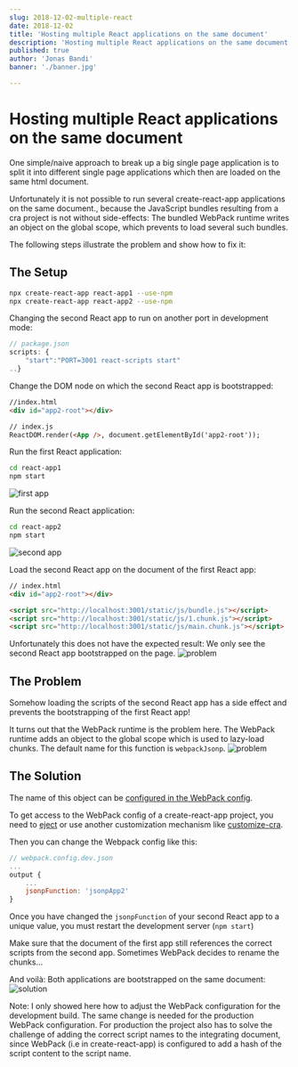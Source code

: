 ```yaml
---
slug: 2018-12-02-multiple-react
date: 2018-12-02
title: 'Hosting multiple React applications on the same document'
description: 'Hosting multiple React applications on the same document. Should be easy ...'
published: true
author: 'Jonas Bandi' 
banner: './banner.jpg'

---
```


# Hosting multiple React applications on the same document

One simple/naive approach to break up a big single page application is to split it into different single page applications which then are loaded on the same html document.

Unfortunately it is not possible to run several create-react-app applications on the same document., because the JavaScript bundles resulting from a cra project is not without side-effects: The bundled WebPack runtime writes an object on the global scope, which prevents to load several such bundles.

The following steps illustrate the problem and show how to fix it:

## The Setup
```bash
npx create-react-app react-app1 --use-npm
npx create-react-app react-app2 --use-npm
```

Changing the second React app to run on another port in development mode:
```js
// package.json
scripts: {
	"start":"PORT=3001 react-scripts start"
..}
```

Change the DOM node on which the second React app is bootstrapped:
```html
//index.html
<div id="app2-root"></div>

// index.js
ReactDOM.render(<App />, document.getElementById('app2-root'));
```


Run the first React application:
```bash
cd react-app1
npm start
```
![first app](./images/react1.png)

Run the second React application:
```bash
cd react-app2
npm start
```
![second app](./images/react2.png)

Load the second React app on the document of the first React app:
```html
// index.html
<div id="app2-root"></div>

<script src="http://localhost:3001/static/js/bundle.js"></script>
<script src="http://localhost:3001/static/js/1.chunk.js"></script>
<script src="http://localhost:3001/static/js/main.chunk.js"></script>
```

Unfortunately this does not have the expected result: We only see the second React app bootstrapped on the page.
![problem](./images/problem.png)


## The Problem
Somehow loading the scripts of the second React app has a side effect and prevents the bootstrapping of the first React app!

It turns out that the WebPack runtime is the problem here. The WebPack runtime adds an object to the global scope which is used to lazy-load chunks. The default name for this function is `webpackJsonp`.
![problem](./images/webpack-global.png)

## The Solution
The name of this object can be [configured in the WebPack config](https://webpack.js.org/configuration/output/#output-jsonpfunction). 

To get access to the WebPack config of a create-react-app project, you need to [eject](https://github.com/facebook/create-react-app/blob/master/packages/react-scripts/template/README.md#npm-run-eject) or use another customization mechanism like [customize-cra](https://github.com/arackaf/customize-cra).

Then you can change the Webpack config like this:
```js
// webpack.config.dev.json
...
output {
	...
	jsonpFunction: 'jsonpApp2'
}
```

Once you have changed the `jsonpFunction` of your second React app to a unique value, you must restart the development server (`npm start`)

Make sure that the document of the first app still references the correct scripts from the second app. Sometimes WebPack decides to rename the chunks…

And voilà: Both applications are bootstrapped on the same document:
![solution](./images/solution.png)

Note: I only showed here how to adjust the WebPack configuration for the development build. The same change is needed for the production WebPack configuration.
For production the project also has to solve the challenge of adding the correct script names to the integrating document, since WebPack (i.e in create-react-app) is configured to add a hash of the script content to the script name.
